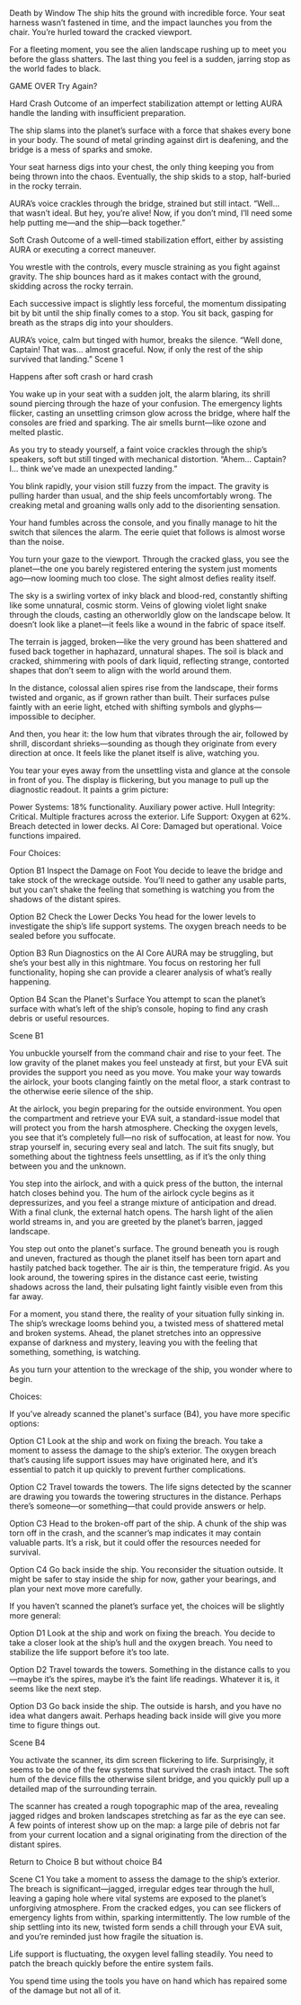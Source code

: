 

Death by Window
The ship hits the ground with incredible force. Your seat harness wasn’t fastened in time, and the impact launches you from the chair. You’re hurled toward the cracked viewport.

For a fleeting moment, you see the alien landscape rushing up to meet you before the glass shatters. The last thing you feel is a sudden, jarring stop as the world fades to black.

GAME OVER
Try Again?

Hard Crash
Outcome of an imperfect stabilization attempt or letting AURA handle the landing with insufficient preparation.

The ship slams into the planet’s surface with a force that shakes every bone in your body. The sound of metal grinding against dirt is deafening, and the bridge is a mess of sparks and smoke.

Your seat harness digs into your chest, the only thing keeping you from being thrown into the chaos. Eventually, the ship skids to a stop, half-buried in the rocky terrain.

AURA’s voice crackles through the bridge, strained but still intact.
“Well... that wasn’t ideal. But hey, you’re alive! Now, if you don’t mind, I’ll need some help putting me—and the ship—back together.”

Soft Crash
Outcome of a well-timed stabilization effort, either by assisting AURA or executing a correct maneuver.

You wrestle with the controls, every muscle straining as you fight against gravity. The ship bounces hard as it makes contact with the ground, skidding across the rocky terrain.

Each successive impact is slightly less forceful, the momentum dissipating bit by bit until the ship finally comes to a stop. You sit back, gasping for breath as the straps dig into your shoulders.

AURA’s voice, calm but tinged with humor, breaks the silence.
“Well done, Captain! That was... almost graceful. Now, if only the rest of the ship survived that landing.”
Scene 1

Happens after soft crash or hard crash

You wake up in your seat with a sudden jolt, the alarm blaring, its shrill sound piercing through the haze of your confusion. The emergency lights flicker, casting an unsettling crimson glow across the bridge, where half the consoles are fried and sparking. The air smells burnt—like ozone and melted plastic.

As you try to steady yourself, a faint voice crackles through the ship’s speakers, soft but still tinged with mechanical distortion.
“Ahem... Captain? I... think we’ve made an unexpected landing.”

You blink rapidly, your vision still fuzzy from the impact. The gravity is pulling harder than usual, and the ship feels uncomfortably wrong. The creaking metal and groaning walls only add to the disorienting sensation.

Your hand fumbles across the console, and you finally manage to hit the switch that silences the alarm. The eerie quiet that follows is almost worse than the noise.

You turn your gaze to the viewport. Through the cracked glass, you see the planet—the one you barely registered entering the system just moments ago—now looming much too close. The sight almost defies reality itself.

The sky is a swirling vortex of inky black and blood-red, constantly shifting like some unnatural, cosmic storm. Veins of glowing violet light snake through the clouds, casting an otherworldly glow on the landscape below. It doesn’t look like a planet—it feels like a wound in the fabric of space itself.

The terrain is jagged, broken—like the very ground has been shattered and fused back together in haphazard, unnatural shapes. The soil is black and cracked, shimmering with pools of dark liquid, reflecting strange, contorted shapes that don’t seem to align with the world around them.

In the distance, colossal alien spires rise from the landscape, their forms twisted and organic, as if grown rather than built. Their surfaces pulse faintly with an eerie light, etched with shifting symbols and glyphs—impossible to decipher.

And then, you hear it: the low hum that vibrates through the air, followed by shrill, discordant shrieks—sounding as though they originate from every direction at once. It feels like the planet itself is alive, watching you.

You tear your eyes away from the unsettling vista and glance at the console in front of you. The display is flickering, but you manage to pull up the diagnostic readout. It paints a grim picture:

Power Systems: 18% functionality. Auxiliary power active.
Hull Integrity: Critical. Multiple fractures across the exterior.
Life Support: Oxygen at 62%. Breach detected in lower decks.
AI Core: Damaged but operational. Voice functions impaired.

Four Choices:

Option B1
Inspect the Damage on Foot
You decide to leave the bridge and take stock of the wreckage outside. You’ll need to gather any usable parts, but you can’t shake the feeling that something is watching you from the shadows of the distant spires.

Option B2
Check the Lower Decks
You head for the lower levels to investigate the ship’s life support systems. The oxygen breach needs to be sealed before you suffocate.

Option B3
Run Diagnostics on the AI Core
AURA may be struggling, but she’s your best ally in this nightmare. You focus on restoring her full functionality, hoping she can provide a clearer analysis of what’s really happening.

Option B4
Scan the Planet's Surface
You attempt to scan the planet’s surface with what’s left of the ship’s console, hoping to find any crash debris or useful resources.

Scene B1

You unbuckle yourself from the command chair and rise to your feet. The low gravity of the planet makes you feel unsteady at first, but your EVA suit provides the support you need as you move. You make your way towards the airlock, your boots clanging faintly on the metal floor, a stark contrast to the otherwise eerie silence of the ship.

At the airlock, you begin preparing for the outside environment. You open the compartment and retrieve your EVA suit, a standard-issue model that will protect you from the harsh atmosphere. Checking the oxygen levels, you see that it’s completely full—no risk of suffocation, at least for now. You strap yourself in, securing every seal and latch. The suit fits snugly, but something about the tightness feels unsettling, as if it’s the only thing between you and the unknown.

You step into the airlock, and with a quick press of the button, the internal hatch closes behind you. The hum of the airlock cycle begins as it depressurizes, and you feel a strange mixture of anticipation and dread. With a final clunk, the external hatch opens. The harsh light of the alien world streams in, and you are greeted by the planet’s barren, jagged landscape.

You step out onto the planet's surface. The ground beneath you is rough and uneven, fractured as though the planet itself has been torn apart and hastily patched back together. The air is thin, the temperature frigid. As you look around, the towering spires in the distance cast eerie, twisting shadows across the land, their pulsating light faintly visible even from this far away.

For a moment, you stand there, the reality of your situation fully sinking in. The ship’s wreckage looms behind you, a twisted mess of shattered metal and broken systems. Ahead, the planet stretches into an oppressive expanse of darkness and mystery, leaving you with the feeling that something, something, is watching.

As you turn your attention to the wreckage of the ship, you wonder where to begin.

Choices:

If you’ve already scanned the planet's surface (B4), you have more specific options:

Option C1
Look at the ship and work on fixing the breach.
You take a moment to assess the damage to the ship’s exterior. The oxygen breach that’s causing life support issues may have originated here, and it’s essential to patch it up quickly to prevent further complications.

Option C2
Travel towards the towers.
The life signs detected by the scanner are drawing you towards the towering structures in the distance. Perhaps there’s someone—or something—that could provide answers or help.

Option C3
Head to the broken-off part of the ship.
A chunk of the ship was torn off in the crash, and the scanner’s map indicates it may contain valuable parts. It’s a risk, but it could offer the resources needed for survival.

Option C4
Go back inside the ship.
You reconsider the situation outside. It might be safer to stay inside the ship for now, gather your bearings, and plan your next move more carefully.

If you haven’t scanned the planet’s surface yet, the choices will be slightly more general:

Option D1
Look at the ship and work on fixing the breach.
You decide to take a closer look at the ship’s hull and the oxygen breach. You need to stabilize the life support before it’s too late.

Option D2
Travel towards the towers.
Something in the distance calls to you—maybe it’s the spires, maybe it’s the faint life readings. Whatever it is, it seems like the next step.

Option D3
Go back inside the ship.
The outside is harsh, and you have no idea what dangers await. Perhaps heading back inside will give you more time to figure things out.

Scene B4

You activate the scanner, its dim screen flickering to life. Surprisingly, it seems to be one of the few systems that survived the crash intact. The soft hum of the device fills the otherwise silent bridge, and you quickly pull up a detailed map of the surrounding terrain.

The scanner has created a rough topographic map of the area, revealing jagged ridges and broken landscapes stretching as far as the eye can see. A few points of interest show up on the map: a large pile of debris not far from your current location and a signal originating from the direction of the distant spires.

Return to Choice B but without choice B4

Scene C1
You take a moment to assess the damage to the ship’s exterior. The breach is significant—jagged, irregular edges tear through the hull, leaving a gaping hole where vital systems are exposed to the planet’s unforgiving atmosphere. From the cracked edges, you can see flickers of emergency lights from within, sparking intermittently. The low rumble of the ship settling into its new, twisted form sends a chill through your EVA suit, and you’re reminded just how fragile the situation is.

Life support is fluctuating, the oxygen level falling steadily. You need to patch the breach quickly before the entire system fails.


You spend time using the tools you have on hand which has repaired some of the damage but not all of it.